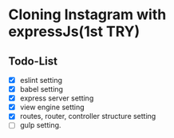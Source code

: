 # Cloning Instagram with expressJs(1st TRY)

## Todo-List

- [x] eslint setting
- [x] babel setting
- [x] express server setting
- [x] view engine setting
- [x] routes, router, controller structure setting
- [ ] gulp setting.
